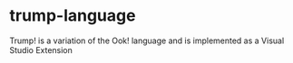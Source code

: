 # trump-language
Trump! is a variation of the Ook! language and is implemented as a Visual Studio Extension

